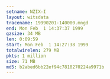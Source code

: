 ```yaml
---
setname: NZIX-I
layout: witsdata
tracename: 19990201-140000.mngd
end: Mon Feb  1 14:37:37 1999
gzsize: 34 MB
len: 0:09:59
start: Mon Feb  1 14:27:38 1999
totalwirelen: 279 MB
pkts: 1 million
size: 71 MB
md5: b2abed6bb22ef94c7810270224a9971b
---
```

